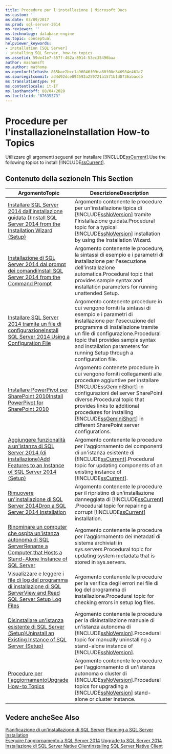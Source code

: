 ```yaml
---
title: Procedure per l'installazione | Microsoft Docs
ms.custom: ''
ms.date: 03/09/2017
ms.prod: sql-server-2014
ms.reviewer: ''
ms.technology: database-engine
ms.topic: conceptual
helpviewer_keywords:
- installation [SQL Server]
- installing SQL Server, how-to topics
ms.assetid: 59de41e7-557f-462a-8914-53ec35496baa
author: mashamsft
ms.author: mathoma
ms.openlocfilehash: 865bae2bcc1a96046f09ca80f00e346934e461a7
ms.sourcegitcommit: ad4d92dce894592a259721a1571b1d8736abacdb
ms.translationtype: MT
ms.contentlocale: it-IT
ms.lasthandoff: 08/04/2020
ms.locfileid: "87635373"
---
```

# <a name="installation-how-to-topics"></a><span data-ttu-id="eaaf7-102">Procedure per l'installazione</span><span class="sxs-lookup"><span data-stu-id="eaaf7-102">Installation How-to Topics</span></span>
  <span data-ttu-id="eaaf7-103">Utilizzare gli argomenti seguenti per installare [!INCLUDE[ssCurrent](../../includes/sscurrent-md.md)].</span><span class="sxs-lookup"><span data-stu-id="eaaf7-103">Use the following topics to install [!INCLUDE[ssCurrent](../../includes/sscurrent-md.md)].</span></span>  
  
## <a name="in-this-section"></a><span data-ttu-id="eaaf7-104">Contenuto della sezione</span><span class="sxs-lookup"><span data-stu-id="eaaf7-104">In This Section</span></span>  
  
|<span data-ttu-id="eaaf7-105">Argomento</span><span class="sxs-lookup"><span data-stu-id="eaaf7-105">Topic</span></span>|<span data-ttu-id="eaaf7-106">Descrizione</span><span class="sxs-lookup"><span data-stu-id="eaaf7-106">Description</span></span>|  
|-----------|-----------------|  
|[<span data-ttu-id="eaaf7-107">Installare SQL Server 2014 dall'installazione guidata &#40;&#41;</span><span class="sxs-lookup"><span data-stu-id="eaaf7-107">Install SQL Server 2014 from the Installation Wizard &#40;Setup&#41;</span></span>](../../database-engine/install-windows/install-sql-server-from-the-installation-wizard-setup.md)|<span data-ttu-id="eaaf7-108">Argomento contenente le procedure per un'installazione tipica di [!INCLUDE[ssNoVersion](../../includes/ssnoversion-md.md)] tramite l'Installazione guidata.</span><span class="sxs-lookup"><span data-stu-id="eaaf7-108">Procedural topic for a typical [!INCLUDE[ssNoVersion](../../includes/ssnoversion-md.md)] installation by using the Installation Wizard.</span></span>|  
|[<span data-ttu-id="eaaf7-109">Installazione di SQL Server 2014 dal prompt dei comandi</span><span class="sxs-lookup"><span data-stu-id="eaaf7-109">Install SQL Server 2014 from the Command Prompt</span></span>](../../database-engine/install-windows/install-sql-server-from-the-command-prompt.md)|<span data-ttu-id="eaaf7-110">Argomento contenente le procedure, la sintassi di esempio e i parametri di installazione per l'esecuzione dell'installazione automatica.</span><span class="sxs-lookup"><span data-stu-id="eaaf7-110">Procedural topic that provides sample syntax and installation parameters for running unattended Setup.</span></span>|  
|[<span data-ttu-id="eaaf7-111">Installare SQL Server 2014 tramite un file di configurazione</span><span class="sxs-lookup"><span data-stu-id="eaaf7-111">Install SQL Server 2014 Using a Configuration File</span></span>](../../database-engine/install-windows/install-sql-server-using-a-configuration-file.md)|<span data-ttu-id="eaaf7-112">Argomento contenente procedure in cui vengono forniti la sintassi di esempio e i parametri di installazione per l'esecuzione del programma di installazione tramite un file di configurazione.</span><span class="sxs-lookup"><span data-stu-id="eaaf7-112">Procedural topic that provides sample syntax and installation parameters for running Setup through a configuration file.</span></span>|  
|[<span data-ttu-id="eaaf7-113">Installare PowerPivot per SharePoint 2010</span><span class="sxs-lookup"><span data-stu-id="eaaf7-113">Install PowerPivot for SharePoint 2010</span></span>](../../../2014/sql-server/install/install-powerpivot-for-sharepoint-2010.md)|<span data-ttu-id="eaaf7-114">Argomento contenete procedure in cui vengono forniti collegamenti alle procedure aggiuntive per installare [!INCLUDE[ssGeminiShort](../../includes/ssgeminishort-md.md)] in configurazioni del server SharePoint diverse.</span><span class="sxs-lookup"><span data-stu-id="eaaf7-114">Procedural topic that provides links to additional procedures for installing [!INCLUDE[ssGeminiShort](../../includes/ssgeminishort-md.md)] in different SharePoint server configurations.</span></span>|  
|[<span data-ttu-id="eaaf7-115">Aggiungere funzionalità a un'istanza di SQL Server 2014 &#40;di installazione&#41;</span><span class="sxs-lookup"><span data-stu-id="eaaf7-115">Add Features to an Instance of SQL Server 2014 &#40;Setup&#41;</span></span>](../../database-engine/install-windows/add-features-to-an-instance-of-sql-server-setup.md)|<span data-ttu-id="eaaf7-116">Argomento contenente le procedure per l'aggiornamento dei componenti di un'istanza esistente di [!INCLUDE[ssCurrent](../../includes/sscurrent-md.md)].</span><span class="sxs-lookup"><span data-stu-id="eaaf7-116">Procedural topic for updating components of an existing instance of [!INCLUDE[ssCurrent](../../includes/sscurrent-md.md)].</span></span>|  
|[<span data-ttu-id="eaaf7-117">Rimuovere un'installazione di SQL Server 2014</span><span class="sxs-lookup"><span data-stu-id="eaaf7-117">Drop a SQL Server 2014 Installation</span></span>](../../database-engine/install-windows/repair-a-failed-sql-server-installation.md)|<span data-ttu-id="eaaf7-118">Argomento contenente le procedure per il ripristino di un'installazione danneggiata di [!INCLUDE[ssCurrent](../../includes/sscurrent-md.md)] .</span><span class="sxs-lookup"><span data-stu-id="eaaf7-118">Procedural topic for repairing a corrupt [!INCLUDE[ssCurrent](../../includes/sscurrent-md.md)] installation.</span></span>|  
|[<span data-ttu-id="eaaf7-119">Rinominare un computer che ospita un'istanza autonoma di SQL Server</span><span class="sxs-lookup"><span data-stu-id="eaaf7-119">Rename a Computer that Hosts a Stand-Alone Instance of SQL Server</span></span>](../../database-engine/install-windows/rename-a-computer-that-hosts-a-stand-alone-instance-of-sql-server.md)|<span data-ttu-id="eaaf7-120">Argomento contenente le procedure per l'aggiornamento dei metadati di sistema archiviati in sys.servers.</span><span class="sxs-lookup"><span data-stu-id="eaaf7-120">Procedural topic for updating system metadata that is stored in sys.servers.</span></span>|  
|[<span data-ttu-id="eaaf7-121">Visualizzare e leggere i file di log del programma di installazione di SQL Server</span><span class="sxs-lookup"><span data-stu-id="eaaf7-121">View and Read SQL Server Setup Log Files</span></span>](../../database-engine/install-windows/view-and-read-sql-server-setup-log-files.md)|<span data-ttu-id="eaaf7-122">Argomento contenente le procedure per la verifica degli errori nei file di log del programma di installazione.</span><span class="sxs-lookup"><span data-stu-id="eaaf7-122">Procedural topic for checking errors in setup log files.</span></span>|  
|[<span data-ttu-id="eaaf7-123">Disinstallare un'istanza esistente di SQL Server &#40;Setup&#41;</span><span class="sxs-lookup"><span data-stu-id="eaaf7-123">Uninstall an Existing Instance of SQL Server &#40;Setup&#41;</span></span>](../../../2014/sql-server/install/uninstall-an-existing-instance-of-sql-server-setup.md)|<span data-ttu-id="eaaf7-124">Argomento contenente le procedure per la disinstallazione manuale di un'istanza autonoma di [!INCLUDE[ssNoVersion](../../includes/ssnoversion-md.md)].</span><span class="sxs-lookup"><span data-stu-id="eaaf7-124">Procedural topic for manually uninstalling a stand-alone instance of [!INCLUDE[ssNoVersion](../../includes/ssnoversion-md.md)].</span></span>|  
|[<span data-ttu-id="eaaf7-125">Procedure per l'aggiornamento</span><span class="sxs-lookup"><span data-stu-id="eaaf7-125">Upgrade How-to Topics</span></span>](../../../2014/sql-server/install/upgrade-how-to-topics.md)|<span data-ttu-id="eaaf7-126">Argomento contenente le procedure per l'aggiornamento di un'istanza autonoma o cluster di [!INCLUDE[ssNoVersion](../../includes/ssnoversion-md.md)].</span><span class="sxs-lookup"><span data-stu-id="eaaf7-126">Procedural topics for upgrading a [!INCLUDE[ssNoVersion](../../includes/ssnoversion-md.md)] stand-alone or cluster instance.</span></span>|  
  
## <a name="see-also"></a><span data-ttu-id="eaaf7-127">Vedere anche</span><span class="sxs-lookup"><span data-stu-id="eaaf7-127">See Also</span></span>  
 <span data-ttu-id="eaaf7-128">[Pianificazione di un'installazione di SQL Server](../../../2014/sql-server/install/planning-a-sql-server-installation.md) </span><span class="sxs-lookup"><span data-stu-id="eaaf7-128">[Planning a SQL Server Installation](../../../2014/sql-server/install/planning-a-sql-server-installation.md) </span></span>  
 <span data-ttu-id="eaaf7-129">[Eseguire l'aggiornamento a SQL Server 2014](../../database-engine/install-windows/upgrade-sql-server.md) </span><span class="sxs-lookup"><span data-stu-id="eaaf7-129">[Upgrade to SQL Server 2014](../../database-engine/install-windows/upgrade-sql-server.md) </span></span>  
 [<span data-ttu-id="eaaf7-130">Installazione di SQL Server Native Client</span><span class="sxs-lookup"><span data-stu-id="eaaf7-130">Installing SQL Server Native Client</span></span>](../../relational-databases/native-client/applications/installing-sql-server-native-client.md)  
  
  

